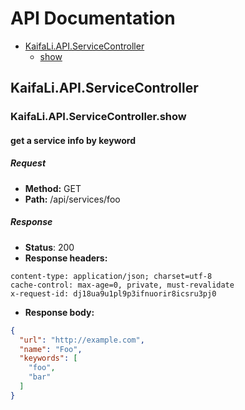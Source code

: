 # API Documentation
* [KaifaLi.API.ServiceController](#kaifaliapiservicecontroller)
  * [show](#kaifaliapiservicecontrollershow)

## KaifaLi.API.ServiceController
### KaifaLi.API.ServiceController.show
#### get a service info by keyword
##### Request
* __Method:__ GET
* __Path:__ /api/services/foo
##### Response
* __Status__: 200
* __Response headers:__
```
content-type: application/json; charset=utf-8
cache-control: max-age=0, private, must-revalidate
x-request-id: dj18ua9u1pl9p3ifnuorir8icsru3pj0
```
* __Response body:__
```json
{
  "url": "http://example.com",
  "name": "Foo",
  "keywords": [
    "foo",
    "bar"
  ]
}
```

